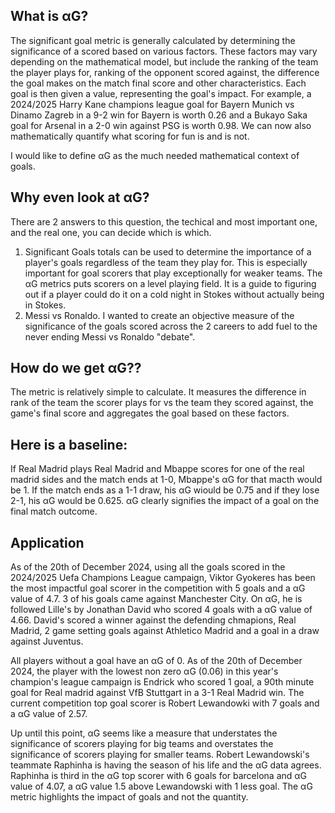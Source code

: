 
## What is αG?

The significant goal metric is generally calculated by determining the significance of a scored based on various factors. These factors may vary depending on the mathematical model, but include the ranking of the team the player plays for, ranking of the opponent scored against, the difference the goal makes on the match final score and other characteristics. Each goal is then given a value, representing the goal's impact. For example, a 2024/2025 Harry Kane champions league goal for Bayern Munich vs Dinamo Zagreb in a 9-2 win for Bayern is worth 0.26 and a Bukayo Saka goal for Arsenal in a 2-0 win against PSG is worth 0.98. We can now also mathematically quantify what scoring for fun is and is not.

I would like to define αG as the much needed mathematical context of goals. 

## Why even look at αG?

There are 2 answers to this question, the techical and most important one, and the real one, you can decide which is which.
1. Significant Goals totals can be used to determine the importance of a player's goals regardless of the team they play for. This is especially important for goal scorers that play exceptionally for weaker teams. The αG metrics puts scorers on a level playing field. It is a guide to figuring out if a player could do it on a cold night in Stokes without actually being in Stokes.
2. Messi vs Ronaldo. I wanted to create an objective measure of the significance of the goals scored across the 2 careers to add fuel to the never ending Messi vs Ronaldo "debate".  

## How do we get αG??

The metric is relatively simple to calculate. It measures the difference in rank of the team the scorer plays for vs the team they scored against, the game's final score and aggregates the goal based on these factors.

## Here is a baseline: 

If Real Madrid plays Real Madrid and Mbappe scores for one of the real madrid sides and the match ends at 1-0, Mbappe's αG for that macth would be 1. If the match ends as a 1-1 draw, his αG wiould be 0.75 and if they lose 2-1, his αG would be 0.625. αG clearly signifies the impact of a goal on the final match outcome.

## Application

As of the 20th of December 2024, using all the goals scored in the 2024/2025 Uefa Champions League campaign, Viktor Gyokeres has been the most impactful goal scorer in the competition with 5 goals and a αG value of 4.7. 3 of his goals came against Manchester City. On αG, he is followed Lille's by Jonathan David who scored 4 goals with a αG value of 4.66. David's scored a winner against the defending chmapions, Real Madrid, 2 game setting goals against Athletico Madrid and a goal in a draw against Juventus. 

All players without a goal have an αG of 0. As of the 20th of December 2024, the player with the lowest non zero αG (0.06) in this year's champion's league campaign is Endrick who scored 1 goal, a 90th minute goal for Real madrid against VfB Stuttgart in a 3-1 Real Madrid win. The current competition top goal scorer is Robert Lewandowki with 7 goals and a αG value of 2.57. 

Up until this point, αG seems like a measure that understates the significance of scorers playing for big teams and overstates the significance of scorers playing for smaller teams. Robert Lewandowski's teammate Raphinha is having the season of his life and the αG data agrees. Raphinha is third in the αG top scorer with 6 goals for barcelona and αG value of 4.07, a αG value 1.5 above Lewandowski with 1 less goal. The αG metric highlights the impact of goals and not the quantity.  


